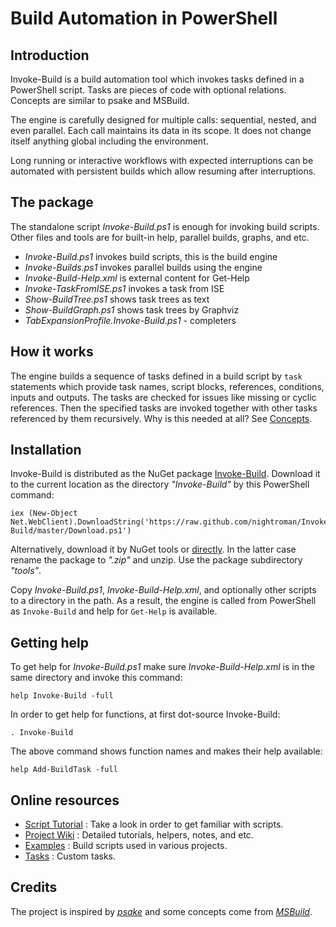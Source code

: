 
Build Automation in PowerShell
==============================

## Introduction

Invoke-Build is a build automation tool which invokes tasks defined in a
PowerShell script. Tasks are pieces of code with optional relations.
Concepts are similar to psake and MSBuild.

The engine is carefully designed for multiple calls: sequential, nested, and
even parallel. Each call maintains its data in its scope. It does not change
itself anything global including the environment.

Long running or interactive workflows with expected interruptions can be
automated with persistent builds which allow resuming after interruptions.

## The package

The standalone script *Invoke-Build.ps1* is enough for invoking build scripts.
Other files and tools are for built-in help, parallel builds, graphs, and etc.

* *Invoke-Build.ps1* invokes build scripts, this is the build engine
* *Invoke-Builds.ps1* invokes parallel builds using the engine
* *Invoke-Build-Help.xml* is external content for Get-Help
* *Invoke-TaskFromISE.ps1* invokes a task from ISE
* *Show-BuildTree.ps1* shows task trees as text
* *Show-BuildGraph.ps1* shows task trees by Graphviz
* *TabExpansionProfile.Invoke-Build.ps1* - completers

## How it works

The engine builds a sequence of tasks defined in a build script by `task`
statements which provide task names, script blocks, references, conditions,
inputs and outputs. The tasks are checked for issues like missing or cyclic
references. Then the specified tasks are invoked together with other tasks
referenced by them recursively. Why is this needed at all? See
[Concepts](https://github.com/nightroman/Invoke-Build/wiki/Concepts).

## Installation

Invoke-Build is distributed as the NuGet package [Invoke-Build](https://www.nuget.org/packages/Invoke-Build).
Download it to the current location as the directory *"Invoke-Build"* by this PowerShell command:

    iex (New-Object Net.WebClient).DownloadString('https://raw.github.com/nightroman/Invoke-Build/master/Download.ps1')

Alternatively, download it by NuGet tools or [directly](http://nuget.org/api/v2/package/Invoke-Build).
In the latter case rename the package to *".zip"* and unzip. Use the package
subdirectory *"tools"*.

Copy *Invoke-Build.ps1*, *Invoke-Build-Help.xml*, and optionally other scripts
to a directory in the path. As a result, the engine is called from PowerShell
as `Invoke-Build` and help for `Get-Help` is available.

## Getting help

To get help for *Invoke-Build.ps1* make sure *Invoke-Build-Help.xml* is in the
same directory and invoke this command:

    help Invoke-Build -full

In order to get help for functions, at first dot-source Invoke-Build:

    . Invoke-Build

The above command shows function names and makes their help available:

    help Add-BuildTask -full

## Online resources

- [Script Tutorial](https://github.com/nightroman/Invoke-Build/wiki/Script-Tutorial)
: Take a look in order to get familiar with scripts.
- [Project Wiki](https://github.com/nightroman/Invoke-Build/wiki)
: Detailed tutorials, helpers, notes, and etc.
- [Examples](https://github.com/nightroman/Invoke-Build/wiki/Build-Scripts-in-Projects)
: Build scripts used in various projects.
- [Tasks](https://github.com/nightroman/Invoke-Build/tree/master/Tasks)
: Custom tasks.

## Credits

The project is inspired by
[*psake*](https://github.com/psake/psake)
and some concepts come from
[*MSBuild*](http://en.wikipedia.org/wiki/Msbuild).
